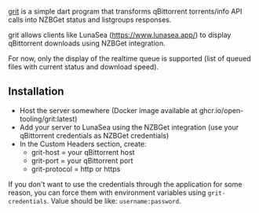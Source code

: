 [grit](https://en.wikipedia.org/wiki/Grit_(personality_trait)) is a simple dart program that transforms qBittorrent torrents/info API calls into NZBGet status and listgroups responses.

grit allows clients like LunaSea (https://www.lunasea.app/) to display qBittorrent downloads using NZBGet integration.

For now, only the display of the realtime queue is supported (list of queued files with current status and download speed).

## Installation

- Host the server somewhere (Docker image available at ghcr.io/open-tooling/grit:latest)
- Add your server to LunaSea using the NZBGet integration (use your qBittorrent credentials as NZBGet credentials)
- In the Custom Headers section, create:
  - grit-host = your qBittorrent host
  - grit-port = your qBittorrent port
  - grit-protocol = http or https

If you don't want to use the credentials through the application for some reason, you can force them with environment variables using `grit-credentials`. Value should be like: `username:password`.
